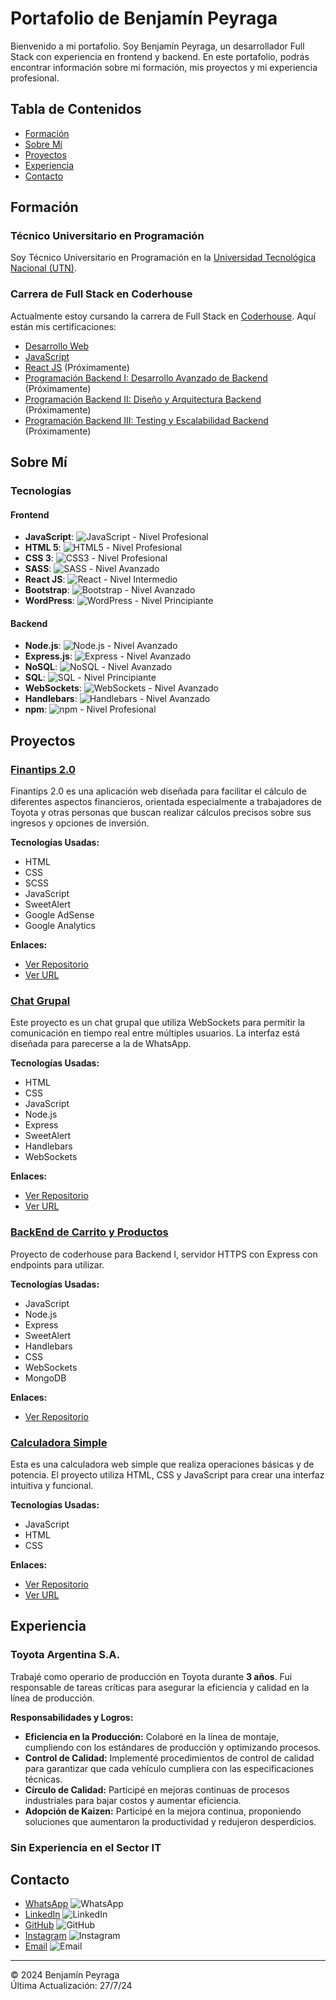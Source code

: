 # Portafolio de Benjamín Peyraga

Bienvenido a mi portafolio. Soy Benjamín Peyraga, un desarrollador Full Stack con experiencia en frontend y backend. En este portafolio, podrás encontrar información sobre mi formación, mis proyectos y mi experiencia profesional.

## Tabla de Contenidos

- [Formación](#formación)
- [Sobre Mí](#sobre-mí)
- [Proyectos](#proyectos)
- [Experiencia](#experiencia)
- [Contacto](#contacto)

## Formación

### Técnico Universitario en Programación

Soy Técnico Universitario en Programación en la [Universidad Tecnológica Nacional (UTN)](https://www.frd.utn.edu.ar/programacion/).

### Carrera de Full Stack en Coderhouse

Actualmente estoy cursando la carrera de Full Stack en [Coderhouse](https://www.coderhouse.com/ar/online/carrera-desarrollo-fullstack). Aquí están mis certificaciones:

- [Desarrollo Web](https://www.coderhouse.com/ar/certificados/664d335341eefc411974862a?lang=en)
- [JavaScript](https://www.coderhouse.com/ar/certificados/667bd66c526bea14c5dbf1b9?lang=en)
- [React JS](#) (Próximamente)
- [Programación Backend I: Desarrollo Avanzado de Backend](#) (Próximamente)
- [Programación Backend II: Diseño y Arquitectura Backend](#) (Próximamente)
- [Programación Backend III: Testing y Escalabilidad Backend](#) (Próximamente)

## Sobre Mí

### Tecnologías

#### Frontend

- **JavaScript**: ![JavaScript](https://cdn.jsdelivr.net/gh/devicons/devicon@latest/icons/javascript/javascript-original.svg) - Nivel Profesional
- **HTML 5**: ![HTML5](https://cdn.jsdelivr.net/gh/devicons/devicon@latest/icons/html5/html5-original.svg) - Nivel Profesional
- **CSS 3**: ![CSS3](https://cdn.jsdelivr.net/gh/devicons/devicon@latest/icons/css3/css3-original.svg) - Nivel Profesional
- **SASS**: ![SASS](https://cdn.jsdelivr.net/gh/devicons/devicon@latest/icons/sass/sass-original.svg) - Nivel Avanzado
- **React JS**: ![React](https://cdn.jsdelivr.net/gh/devicons/devicon@latest/icons/react/react-original-wordmark.svg) - Nivel Intermedio
- **Bootstrap**: ![Bootstrap](https://cdn.jsdelivr.net/gh/devicons/devicon@latest/icons/bootstrap/bootstrap-original.svg) - Nivel Avanzado
- **WordPress**: ![WordPress](https://cdn.jsdelivr.net/gh/devicons/devicon@latest/icons/wordpress/wordpress-original.svg) - Nivel Principiante

#### Backend

- **Node.js**: ![Node.js](https://cdn.jsdelivr.net/gh/devicons/devicon@latest/icons/nodejs/nodejs-plain-wordmark.svg) - Nivel Avanzado
- **Express.js**: ![Express](https://cdn.jsdelivr.net/gh/devicons/devicon@latest/icons/express/express-original-wordmark.svg) - Nivel Avanzado
- **NoSQL**: ![NoSQL](https://cdn.jsdelivr.net/gh/devicons/devicon@latest/icons/mongodb/mongodb-plain-wordmark.svg) - Nivel Avanzado
- **SQL**: ![SQL](https://cdn.jsdelivr.net/gh/devicons/devicon@latest/icons/mariadb/mariadb-original-wordmark.svg) - Nivel Principiante
- **WebSockets**: ![WebSockets](https://cdn.jsdelivr.net/gh/devicons/devicon@latest/icons/socketio/socketio-original-wordmark.svg) - Nivel Avanzado
- **Handlebars**: ![Handlebars](https://cdn.jsdelivr.net/gh/devicons/devicon@latest/icons/handlebars/handlebars-original-wordmark.svg) - Nivel Avanzado
- **npm**: ![npm](https://cdn.jsdelivr.net/gh/devicons/devicon@latest/icons/npm/npm-original-wordmark.svg) - Nivel Profesional

## Proyectos

### [Finantips 2.0](https://finantips.netlify.app/)

Finantips 2.0 es una aplicación web diseñada para facilitar el cálculo de diferentes aspectos financieros, orientada especialmente a trabajadores de Toyota y otras personas que buscan realizar cálculos precisos sobre sus ingresos y opciones de inversión.

**Tecnologías Usadas:**

- HTML
- CSS
- SCSS
- JavaScript
- SweetAlert
- Google AdSense
- Google Analytics

**Enlaces:**

- [Ver Repositorio](https://github.com/Ragepay/Finantips-2.0)
- [Ver URL](https://finantips.netlify.app/)

### [Chat Grupal](https://succulent-omniscient-trowel.glitch.me/chat)

Este proyecto es un chat grupal que utiliza WebSockets para permitir la comunicación en tiempo real entre múltiples usuarios. La interfaz está diseñada para parecerse a la de WhatsApp.

**Tecnologías Usadas:**

- HTML
- CSS
- JavaScript
- Node.js
- Express
- SweetAlert
- Handlebars
- WebSockets

**Enlaces:**

- [Ver Repositorio](https://github.com/Ragepay/chat-grupal)
- [Ver URL](https://succulent-omniscient-trowel.glitch.me/chat)

### [BackEnd de Carrito y Productos](https://github.com/Ragepay/Proyecto-Peyraga-Backend1-coderhouse)

Proyecto de coderhouse para Backend I, servidor HTTPS con Express con endpoints para utilizar.

**Tecnologías Usadas:**

- JavaScript
- Node.js
- Express
- SweetAlert
- Handlebars
- CSS
- WebSockets
- MongoDB

**Enlaces:**

- [Ver Repositorio](https://github.com/Ragepay/Proyecto-Peyraga-Backend1-coderhouse)

### [Calculadora Simple](https://ragepay.github.io/Calculadora/)

Esta es una calculadora web simple que realiza operaciones básicas y de potencia. El proyecto utiliza HTML, CSS y JavaScript para crear una interfaz intuitiva y funcional.

**Tecnologías Usadas:**

- JavaScript
- HTML
- CSS

**Enlaces:**

- [Ver Repositorio](https://github.com/Ragepay/Calculadora)
- [Ver URL](https://ragepay.github.io/Calculadora/)

## Experiencia

### Toyota Argentina S.A.

Trabajé como operario de producción en Toyota durante **3 años**. Fui responsable de tareas críticas para asegurar la eficiencia y calidad en la línea de producción.

**Responsabilidades y Logros:**

- **Eficiencia en la Producción:** Colaboré en la línea de montaje, cumpliendo con los estándares de producción y optimizando procesos.
- **Control de Calidad:** Implementé procedimientos de control de calidad para garantizar que cada vehículo cumpliera con las especificaciones técnicas.
- **Círculo de Calidad:** Participé en mejoras continuas de procesos industriales para bajar costos y aumentar eficiencia.
- **Adopción de Kaizen:** Participé en la mejora continua, proponiendo soluciones que aumentaron la productividad y redujeron desperdicios.

### Sin Experiencia en el Sector IT

## Contacto

- [WhatsApp](https://wa.me/5493487512474?text=Hola%2C%20me%20estoy%20comunicando%20desde%20tu%20portafolio) ![WhatsApp](./img/whatsapp.png)
- [LinkedIn](https://www.linkedin.com/in/benjamin-peyraga-53812a163/) ![LinkedIn](./img/linkedin.png)
- [GitHub](https://github.com/Ragepay) ![GitHub](./img/github.png)
- [Instagram](https://www.instagram.com/benjipeyraga/) ![Instagram](./img/instagram.png)
- [Email](mailto:benjapey99@gmail.com) ![Email](./img/email.png)

---

© 2024 Benjamín Peyraga  
Última Actualización: 27/7/24
